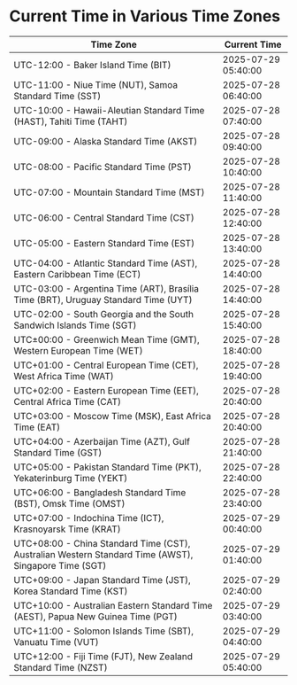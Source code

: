 # Current Time in Various Time Zones

| Time Zone | Current Time |
|-----------|--------------|
| UTC-12:00 - Baker Island Time (BIT) | 2025-07-29 05:40:00 |
| UTC-11:00 - Niue Time (NUT), Samoa Standard Time (SST) | 2025-07-28 06:40:00 |
| UTC-10:00 - Hawaii-Aleutian Standard Time (HAST), Tahiti Time (TAHT) | 2025-07-28 07:40:00 |
| UTC-09:00 - Alaska Standard Time (AKST) | 2025-07-28 09:40:00 |
| UTC-08:00 - Pacific Standard Time (PST) | 2025-07-28 10:40:00 |
| UTC-07:00 - Mountain Standard Time (MST) | 2025-07-28 11:40:00 |
| UTC-06:00 - Central Standard Time (CST) | 2025-07-28 12:40:00 |
| UTC-05:00 - Eastern Standard Time (EST) | 2025-07-28 13:40:00 |
| UTC-04:00 - Atlantic Standard Time (AST), Eastern Caribbean Time (ECT) | 2025-07-28 14:40:00 |
| UTC-03:00 - Argentina Time (ART), Brasília Time (BRT), Uruguay Standard Time (UYT) | 2025-07-28 14:40:00 |
| UTC-02:00 - South Georgia and the South Sandwich Islands Time (SGT) | 2025-07-28 15:40:00 |
| UTC±00:00 - Greenwich Mean Time (GMT), Western European Time (WET) | 2025-07-28 18:40:00 |
| UTC+01:00 - Central European Time (CET), West Africa Time (WAT) | 2025-07-28 19:40:00 |
| UTC+02:00 - Eastern European Time (EET), Central Africa Time (CAT) | 2025-07-28 20:40:00 |
| UTC+03:00 - Moscow Time (MSK), East Africa Time (EAT) | 2025-07-28 20:40:00 |
| UTC+04:00 - Azerbaijan Time (AZT), Gulf Standard Time (GST) | 2025-07-28 21:40:00 |
| UTC+05:00 - Pakistan Standard Time (PKT), Yekaterinburg Time (YEKT) | 2025-07-28 22:40:00 |
| UTC+06:00 - Bangladesh Standard Time (BST), Omsk Time (OMST) | 2025-07-28 23:40:00 |
| UTC+07:00 - Indochina Time (ICT), Krasnoyarsk Time (KRAT) | 2025-07-29 00:40:00 |
| UTC+08:00 - China Standard Time (CST), Australian Western Standard Time (AWST), Singapore Time (SGT) | 2025-07-29 01:40:00 |
| UTC+09:00 - Japan Standard Time (JST), Korea Standard Time (KST) | 2025-07-29 02:40:00 |
| UTC+10:00 - Australian Eastern Standard Time (AEST), Papua New Guinea Time (PGT) | 2025-07-29 03:40:00 |
| UTC+11:00 - Solomon Islands Time (SBT), Vanuatu Time (VUT) | 2025-07-29 04:40:00 |
| UTC+12:00 - Fiji Time (FJT), New Zealand Standard Time (NZST) | 2025-07-29 05:40:00 |
